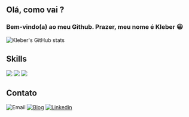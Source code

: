 ## Olá, como vai ? 

### Bem-vindo(a) ao meu Github. Prazer, meu nome é Kleber 😀



![Kleber's GitHub stats](https://github-readme-stats.vercel.app/api?username=kaugsto&show_icons=true&theme=radical)

## Skills


![](https://img.shields.io/badge/HTML5-E34F26?style=for-the-badge&logo=html5&logoColor=white)
![](https://img.shields.io/badge/CSS3-1572B6?style=for-the-badge&logo=css3&logoColor=white)
![](https://img.shields.io/badge/JavaScript-F7DF1E?style=for-the-badge&logo=javascript&logoColor=black)


## Contato

![Email](https://img.shields.io/badge/Gmail-D14836?style=for-the-badge&logo=gmail&logoColor=white)
[![Blog](	https://img.shields.io/badge/GitHub-100000?style=for-the-badge&logo=github&logoColor=white)](https://github.com/kaugsto/kaugsto)
[![Linkedin](https://img.shields.io/badge/LinkedIn-0077B5?style=for-the-badge&logo=linkedin&logoColor=white)](https://www.linkedin.com/in/kleberaugusto/)
